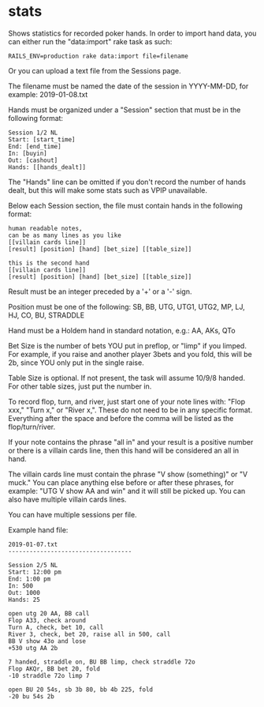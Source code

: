 # stats

Shows statistics for recorded poker hands. In order to import hand data, you can either run the "data:import" rake task as such:

```
RAILS_ENV=production rake data:import file=filename
```

Or you can upload a text file from the Sessions page.

The filename must be named the date of the session in YYYY-MM-DD, for example: 2019-01-08.txt

Hands must be organized under a "Session" section that must be in the following format:
```
Session 1/2 NL
Start: [start_time]
End: [end_time]
In: [buyin]
Out: [cashout]
Hands: [[hands_dealt]]
```

The "Hands" line can be omitted if you don't record the number of hands dealt, but this will make some stats such as VPIP unavailable.

Below each Session section, the file must contain hands in the following format:

```
human readable notes,
can be as many lines as you like
[[villain cards line]]
[result] [position] [hand] [bet_size] [[table_size]]

this is the second hand
[[villain cards line]]
[result] [position] [hand] [bet_size] [[table_size]]
```

Result must be an integer preceded by a '+' or a '-' sign.

Position must be one of the following: SB, BB, UTG, UTG1, UTG2, MP, LJ, HJ, CO, BU, STRADDLE

Hand must be a Holdem hand in standard notation, e.g.: AA, AKs, QTo

Bet Size is the number of bets YOU put in preflop, or "limp" if you limped. For example, if you raise and another player 3bets and you fold, this will be 2b, since YOU only put in the single raise.

Table Size is optional. If not present, the task will assume 10/9/8 handed. For other table sizes, just put the number in.

To record flop, turn, and river, just start one of your note lines with: "Flop xxx," "Turn x," or "River x,". These do not need to be in any specific format. Everything after the space and before the comma will be listed as the flop/turn/river.

If your note contains the phrase "all in" and your result is a positive number or there is a villain cards line, then this hand will be considered an all in hand.

The villain cards line must contain the phrase "V show (something)" or "V muck." You can place anything else before or after these phrases, for example: "UTG V show AA and win" and it will still be picked up. You can also have multiple villain cards lines.

You can have multiple sessions per file.

Example hand file:

```
2019-01-07.txt
-----------------------------------

Session 2/5 NL
Start: 12:00 pm
End: 1:00 pm
In: 500
Out: 1000
Hands: 25

open utg 20 AA, BB call
Flop A33, check around
Turn A, check, bet 10, call
River 3, check, bet 20, raise all in 500, call
BB V show 43o and lose
+530 utg AA 2b

7 handed, straddle on, BU BB limp, check straddle 72o
Flop AKQr, BB bet 20, fold
-10 straddle 72o limp 7

open BU 20 54s, sb 3b 80, bb 4b 225, fold
-20 bu 54s 2b
```
